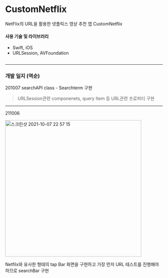 # CustomNetflix

NetFlix의 URL을 활용한 넷플릭스 영상 추천 앱 CustomNetflix

#### 사용 기술 및 라이브러리
- Swift, iOS
- URLSession, AVFoundation
~~~

~~~

-----------
### 개발 일지 (역순)

201007
searchAPI class - Searchterm 구현
> URLSession관련 componenets, query Item 등 URL관련 프로퍼티 구현



-----------
211006

<img width="435" alt="스크린샷 2021-10-07 22 57 15" src="https://user-images.githubusercontent.com/40759743/136399162-a3312e1a-4388-42da-bac5-68d037231a56.png">

Netfilx와 유사한 형태의 tap Bar 화면을 구현하고 가장 먼저 URL 테스트를 진행해야 하므로 searchBar 구현
